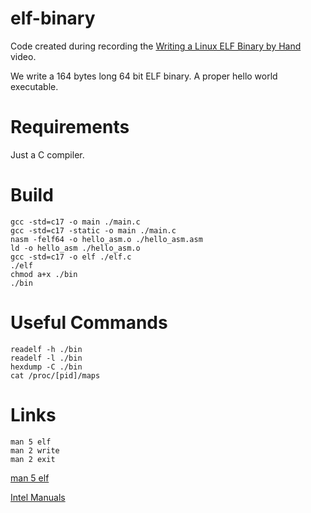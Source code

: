 # elf-binary
Code created during recording the [Writing a Linux ELF Binary by Hand](https://youtu.be/JM9jX2aqkog) video.

We write a 164 bytes long 64 bit ELF binary. A proper hello world executable.

# Requirements
Just a C compiler.

# Build
```
gcc -std=c17 -o main ./main.c
gcc -std=c17 -static -o main ./main.c
nasm -felf64 -o hello_asm.o ./hello_asm.asm
ld -o hello_asm ./hello_asm.o
gcc -std=c17 -o elf ./elf.c
./elf
chmod a+x ./bin
./bin
```

# Useful Commands
```
readelf -h ./bin
readelf -l ./bin
hexdump -C ./bin
cat /proc/[pid]/maps
```

# Links
```
man 5 elf
man 2 write
man 2 exit
```
[man 5 elf](https://www.man7.org/linux/man-pages/man5/elf.5.html)


[Intel Manuals](https://www.intel.com/content/www/us/en/developer/articles/technical/intel-sdm.html)
